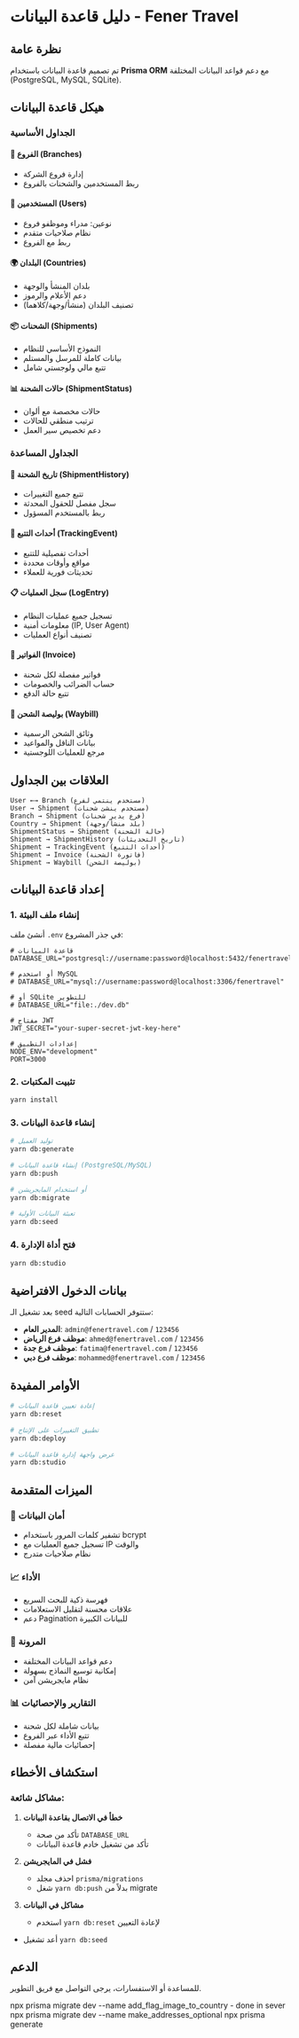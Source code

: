 # دليل قاعدة البيانات - Fener Travel

## نظرة عامة

تم تصميم قاعدة البيانات باستخدام **Prisma ORM** مع دعم قواعد البيانات المختلفة (PostgreSQL, MySQL, SQLite).

## هيكل قاعدة البيانات

### الجداول الأساسية

#### 🏢 **الفروع (Branches)**

- إدارة فروع الشركة
- ربط المستخدمين والشحنات بالفروع

#### 👥 **المستخدمين (Users)**

- نوعين: مدراء وموظفو فروع
- نظام صلاحيات متقدم
- ربط مع الفروع

#### 🌍 **البلدان (Countries)**

- بلدان المنشأ والوجهة
- دعم الأعلام والرموز
- تصنيف البلدان (منشأ/وجهة/كلاهما)

#### 📦 **الشحنات (Shipments)**

- النموذج الأساسي للنظام
- بيانات كاملة للمرسل والمستلم
- تتبع مالي ولوجستي شامل

#### 📊 **حالات الشحنة (ShipmentStatus)**

- حالات مخصصة مع ألوان
- ترتيب منطقي للحالات
- دعم تخصيص سير العمل

### الجداول المساعدة

#### 📝 **تاريخ الشحنة (ShipmentHistory)**

- تتبع جميع التغييرات
- سجل مفصل للحقول المحدثة
- ربط بالمستخدم المسؤول

#### 🚛 **أحداث التتبع (TrackingEvent)**

- أحداث تفصيلية للتتبع
- مواقع وأوقات محددة
- تحديثات فورية للعملاء

#### 📋 **سجل العمليات (LogEntry)**

- تسجيل جميع عمليات النظام
- معلومات أمنية (IP, User Agent)
- تصنيف أنواع العمليات

#### 🧾 **الفواتير (Invoice)**

- فواتير مفصلة لكل شحنة
- حساب الضرائب والخصومات
- تتبع حالة الدفع

#### 📄 **بوليصة الشحن (Waybill)**

- وثائق الشحن الرسمية
- بيانات الناقل والمواعيد
- مرجع للعمليات اللوجستية

## العلاقات بين الجداول

```
User ←→ Branch (مستخدم ينتمي لفرع)
User → Shipment (مستخدم ينشئ شحنات)
Branch → Shipment (فرع يدير شحنات)
Country → Shipment (بلد منشأ/وجهة)
ShipmentStatus → Shipment (حالة الشحنة)
Shipment → ShipmentHistory (تاريخ التحديثات)
Shipment → TrackingEvent (أحداث التتبع)
Shipment → Invoice (فاتورة الشحنة)
Shipment → Waybill (بوليصة الشحن)
```

## إعداد قاعدة البيانات

### 1. إنشاء ملف البيئة

أنشئ ملف `.env` في جذر المشروع:

```env
# قاعدة البيانات
DATABASE_URL="postgresql://username:password@localhost:5432/fenertravel"

# أو استخدم MySQL
# DATABASE_URL="mysql://username:password@localhost:3306/fenertravel"

# أو SQLite للتطوير
# DATABASE_URL="file:./dev.db"

# مفتاح JWT
JWT_SECRET="your-super-secret-jwt-key-here"

# إعدادات التطبيق
NODE_ENV="development"
PORT=3000
```

### 2. تثبيت المكتبات

```bash
yarn install
```

### 3. إنشاء قاعدة البيانات

```bash
# توليد العميل
yarn db:generate

# إنشاء قاعدة البيانات (PostgreSQL/MySQL)
yarn db:push

# أو استخدام المايجريشن
yarn db:migrate

# تعبئة البيانات الأولية
yarn db:seed
```

### 4. فتح أداة الإدارة

```bash
yarn db:studio
```

## بيانات الدخول الافتراضية

بعد تشغيل الـ seed ستتوفر الحسابات التالية:

- **المدير العام**: `admin@fenertravel.com` / `123456`
- **موظف فرع الرياض**: `ahmed@fenertravel.com` / `123456`
- **موظف فرع جدة**: `fatima@fenertravel.com` / `123456`
- **موظف فرع دبي**: `mohammed@fenertravel.com` / `123456`

## الأوامر المفيدة

```bash
# إعادة تعيين قاعدة البيانات
yarn db:reset

# تطبيق التغييرات على الإنتاج
yarn db:deploy

# عرض واجهة إدارة قاعدة البيانات
yarn db:studio
```

## الميزات المتقدمة

### 🔐 أمان البيانات

- تشفير كلمات المرور باستخدام bcrypt
- تسجيل جميع العمليات مع IP والوقت
- نظام صلاحيات متدرج

### 📈 الأداء

- فهرسة ذكية للبحث السريع
- علاقات محسنة لتقليل الاستعلامات
- دعم Pagination للبيانات الكبيرة

### 🔄 المرونة

- دعم قواعد البيانات المختلفة
- إمكانية توسيع النماذج بسهولة
- نظام مايجريشن آمن

### 📊 التقارير والإحصائيات

- بيانات شاملة لكل شحنة
- تتبع الأداء عبر الفروع
- إحصائيات مالية مفصلة

## استكشاف الأخطاء

### مشاكل شائعة:

1. **خطأ في الاتصال بقاعدة البيانات**

   - تأكد من صحة `DATABASE_URL`
   - تأكد من تشغيل خادم قاعدة البيانات

2. **فشل في المايجريشن**

   - احذف مجلد `prisma/migrations`
   - شغل `yarn db:push` بدلاً من migrate

3. **مشاكل في البيانات**
   - استخدم `yarn db:reset` لإعادة التعيين

- أعد تشغيل `yarn db:seed`

## الدعم

للمساعدة أو الاستفسارات، يرجى التواصل مع فريق التطوير.

npx prisma migrate dev --name add_flag_image_to_country - done in sever
npx prisma migrate dev --name make_addresses_optional npx prisma generate
